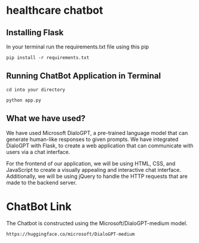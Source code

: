 # healthcare chatbot

## Installing Flask

In your terminal run the requirements.txt file using this pip

```
pip install -r requirements.txt
```


## Running ChatBot Application in Terminal
```
cd into your directory
```

```
python app.py
```


## What we have used?
We have used Microsoft DialoGPT, a pre-trained language model that can generate human-like responses to given prompts. We have integrated DialoGPT with Flask, to create a web application that can communicate with users via a chat interface.

For the frontend of our application, we will be using HTML, CSS, and JavaScript to create a visually appealing and interactive chat interface. Additionally, we will be using jQuery to handle the HTTP requests that are made to the backend server.

# ChatBot Link
The Chatbot is constructed using the Microsoft/DialoGPT-medium model.

```
https://huggingface.co/microsoft/DialoGPT-medium
```